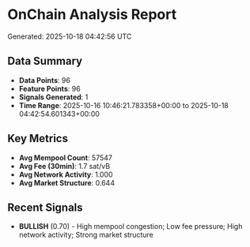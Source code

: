 # OnChain Analysis Report
Generated: 2025-10-18 04:42:56 UTC

## Data Summary
- **Data Points**: 96
- **Feature Points**: 96
- **Signals Generated**: 1
- **Time Range**: 2025-10-16 10:46:21.783358+00:00 to 2025-10-18 04:42:54.601343+00:00

## Key Metrics
- **Avg Mempool Count**: 57547
- **Avg Fee (30min)**: 1.7 sat/vB
- **Avg Network Activity**: 1.000
- **Avg Market Structure**: 0.644

## Recent Signals
- **BULLISH** (0.70) - High mempool congestion; Low fee pressure; High network activity; Strong market structure
